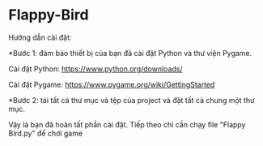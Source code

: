 # Flappy-Bird
Hướng dẫn cài đặt:

*Bước 1: đảm bảo thiết bị của bạn đã cài đặt Python và thư viện Pygame.

Cài đặt Python: https://www.python.org/downloads/

Cài đặt Pygame: https://www.pygame.org/wiki/GettingStarted


*Bước 2: tải tất cả thư mục và tệp của project và đặt tất cả chung một thư mục.


Vậy là bạn đã hoàn tất phần cài đặt. Tiếp theo chỉ cần chạy file "Flappy Bird.py" để chơi game
